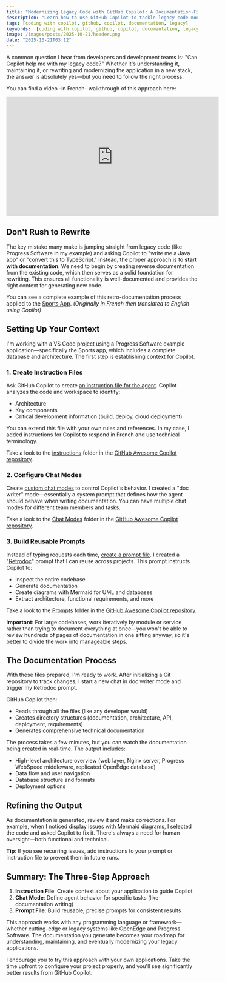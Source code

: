 ```yaml
---
title: "Modernizing Legacy Code with GitHub Copilot: A Documentation-First Approach"
description: "Learn how to use GitHub Copilot to tackle legacy code modernization through a documentation-first approach. This guide walks you through setting up instruction files, custom chat modes, and reusable prompts to automatically generate comprehensive documentation from your existing codebase—creating the perfect foundation for understanding, maintaining, or rewriting legacy applications in any programming language."
tags: [coding with copilot, github, copilot, documentation, legacy]
keywords:  [coding with copilot, github, copilot, documentation, legacy, progress, openedge]
image: /images/posts/2025-10-21/header.png
date: "2025-10-21T03:12"
---
```


A common question I hear from developers and development teams is: "Can Copilot help me with my legacy code?" Whether it's understanding it, maintaining it, or rewriting and modernizing the application in a new stack, the answer is absolutely yes—but you need to follow the right process.

You can find a video -in French- walkthrough of this approach here:


<iframe width="560" height="315" src="https://www.youtube.com/embed/DYZNNsB-krc?si=eh_WlvAm1ErjF-KU" title="YouTube video player" frameborder="0" allow="accelerometer; autoplay; clipboard-write; encrypted-media; gyroscope; picture-in-picture; web-share" referrerpolicy="strict-origin-when-cross-origin" allowfullscreen></iframe>


## Don't Rush to Rewrite

The key mistake many make is jumping straight from legacy code (like Progress Software in my example) and asking Copilot to "write me a Java app" or "convert this to TypeScript." Instead, the proper approach is to **start with documentation**. We need to begin by creating reverse documentation from the existing code, which then serves as a solid foundation for rewriting. This ensures all functionality is well-documented and provides the right context for generating new code.

You can see a complete example of this retro-documentation process applied to the [Sports App](https://github.com/tug-on-dev/progress-sports-app/tree/main/documentation). _(Originally in French then translated to English using Copilot)_

## Setting Up Your Context

I'm working with a VS Code project using a Progress Software example application—specifically the Sports app, which includes a complete database and architecture. The first step is establishing context for Copilot.

### 1. Create Instruction Files

Ask GitHub Copilot to create [an instruction file for the agent](https://github.com/tug-on-dev/progress-sports-app/blob/main/.github/copilot-instructions.md). Copilot analyzes the code and workspace to identify:
- Architecture
- Key components  
- Critical development information (build, deploy, cloud deployment)

You can extend this file with your own rules and references. In my case, I added instructions for Copilot to respond in French and use technical terminology.

Take a look to the [instructions](https://github.com/github/awesome-copilot/tree/main/instructions) folder in the [GitHub Awesome Copilot repository](https://github.com/github/awesome-copilot/).

### 2. Configure Chat Modes

Create [custom chat modes](https://github.com/tug-on-dev/progress-sports-app/blob/main/.github/chatmodes/doc-writer.chatmode.md) to control Copilot's behavior. I created a "doc writer" mode—essentially a system prompt that defines how the agent should behave when writing documentation. You can have multiple chat modes for different team members and tasks.

Take a look to the [Chat Modes](https://github.com/github/awesome-copilot/tree/main/chatmodes) folder in the [GitHub Awesome Copilot repository](https://github.com/github/awesome-copilot/).


### 3. Build Reusable Prompts

Instead of typing requests each time, [create a prompt file](https://github.com/tug-on-dev/progress-sports-app/blob/main/.github/prompts/retro-doc.prompt.md). I created a "[Retrodoc](https://github.com/tug-on-dev/progress-sports-app/blob/main/.github/prompts/retro-doc.prompt.md)" prompt that I can reuse across projects. This prompt instructs Copilot to:
- Inspect the entire codebase
- Generate documentation
- Create diagrams with Mermaid for UML and databases
- Extract architecture, functional requirements, and more

Take a look to the [Prompts](https://github.com/github/awesome-copilot/tree/main/prompts) folder in the [GitHub Awesome Copilot repository](https://github.com/github/awesome-copilot/).

**Important**: For large codebases, work iteratively by module or service rather than trying to document everything at once—you won't be able to review hundreds of pages of documentation in one sitting anyway, so it's better to divide the work into manageable steps.

## The Documentation Process

With these files prepared, I'm ready to work. After initializing a Git repository to track changes, I start a new chat in doc writer mode and trigger my Retrodoc prompt.

GitHub Copilot then:
- Reads through all the files (like any developer would)
- Creates directory structures (documentation, architecture, API, deployment, requirements)
- Generates comprehensive technical documentation

The process takes a few minutes, but you can watch the documentation being created in real-time. The output includes:
- High-level architecture overview (web layer, Nginx server, Progress WebSpeed middleware, replicated OpenEdge database)
- Data flow and user navigation
- Database structure and formats
- Deployment options

## Refining the Output

As documentation is generated, review it and make corrections. For example, when I noticed display issues with Mermaid diagrams, I selected the code and asked Copilot to fix it. There's always a need for human oversight—both functional and technical.

**Tip**: If you see recurring issues, add instructions to your prompt or instruction file to prevent them in future runs.


## Summary: The Three-Step Approach

1. **Instruction File**: Create context about your application to guide Copilot
2. **Chat Mode**: Define agent behavior for specific tasks (like documentation writing)
3. **Prompt File**: Build reusable, precise prompts for consistent results

This approach works with any programming language or framework—whether cutting-edge or legacy systems like OpenEdge and Progress Software. The documentation you generate becomes your roadmap for understanding, maintaining, and eventually modernizing your legacy applications.

I encourage you to try this approach with your own applications. Take the time upfront to configure your project properly, and you'll see significantly better results from GitHub Copilot.